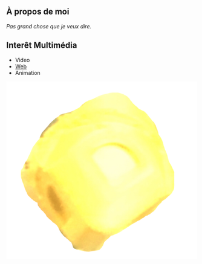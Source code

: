 ## **À propos de moi**
*Pas grand chose que je veux dire.*

## **Interêt Multimédia**
- Video
- [Web](https://github.com/LishunSLD/H25_V11_inspirations_DRIESEN)
- Animation

![cube.png](./succube.png)
